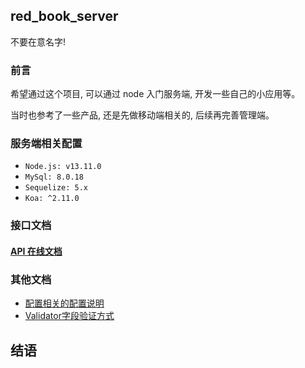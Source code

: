 ## red_book_server

不要在意名字!

### 前言

希望通过这个项目, 可以通过 node 入门服务端, 开发一些自己的小应用等。

当时也参考了一些产品, 还是先做移动端相关的, 后续再完善管理端。

### 服务端相关配置

- `Node.js: v13.11.0`
- `MySql: 8.0.18`
- `Sequelize: 5.x`
- `Koa: ^2.11.0`


### 接口文档
#### [API 在线文档](https://apizza.net/pro/#/project/f0fe8954882fa46603d746ae88c20c50/browse)

### 其他文档
- [配置相关的配置说明](./docs/config/README.md)
- [Validator字段验证方式](./util/validate/README.md)

## 结语

